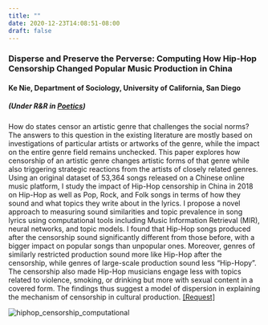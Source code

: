 ```yaml
---
title: ""
date: 2020-12-23T14:08:51-08:00
draft: false
---
```

### Disperse and Preserve the Perverse: Computing How Hip-Hop Censorship Changed Popular Music Production in China

#### Ke Nie, Department of Sociology, University of California, San Diego

##### (Under R&R in *[Poetics](https://www.journals.elsevier.com/poetics)*)

How do states censor an artistic genre that challenges the social norms? The answers to this question in the existing literature are mostly based on investigations of particular artists or artworks of the genre, while the impact on the entire genre field remains unchecked. This paper explores how censorship of an artistic genre changes artistic forms of that genre while also triggering strategic reactions from the artists of closely related genres. Using an original dataset of 53,364 songs released on a Chinese online music platform, I study the impact of Hip-Hop censorship in China in 2018 on Hip-Hop as well as Pop, Rock, and Folk songs in terms of how they sound and what topics they write about in the lyrics. I propose a novel approach to measuring sound similarities and topic prevalence in song lyrics using computational tools including Music Information Retrieval (MIR), neural networks, and topic models. I found that Hip-Hop songs produced after the censorship sound significantly different from those before, with a bigger impact on popular songs than unpopular ones. Moreover, genres of similarly restricted production sound more like Hip-Hop after the censorship, while genres of large-scale production sound less “Hip-Hopy”. The censorship also made Hip-Hop musicians engage less with topics related to violence, smoking, or drinking but more with sexual content in a covered form. The findings thus suggest a model of dispersion in explaining the mechanism of censorship in cultural production. [[Request]](mailto:knie@ucsd.edu)

![hiphop_censorship_computational](/img/hiphop_censorship_computational.jpeg)